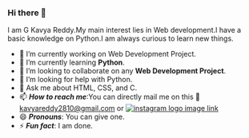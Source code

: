 ### Hi there 👋

I am G Kavya Reddy.My main interest lies in Web development.I have a basic knowledge on Python.I am always curious to learn new things.


- 🔭 I’m currently working on Web Development Project.
- 🌱 I’m currently learning **Python**.
- 👯 I’m looking to collaborate on any **Web Development Project**.
- 🤔 I’m looking for help with Python.
- 💬 Ask me about HTML, CSS, and C.
- 📫 ***How to reach me***:You can directly mail me on this :information_desk_person: [kavyareddy2810@gmail.com](mailto:kavyareddy2810@gmail.com) or [![instagram logo image link](extras/logo.gif)](https://instagram.com/kavya_reddy2810) 
- 😄 ***Pronouns***: You can give one.
- ⚡ ***Fun fact***: I am done.

